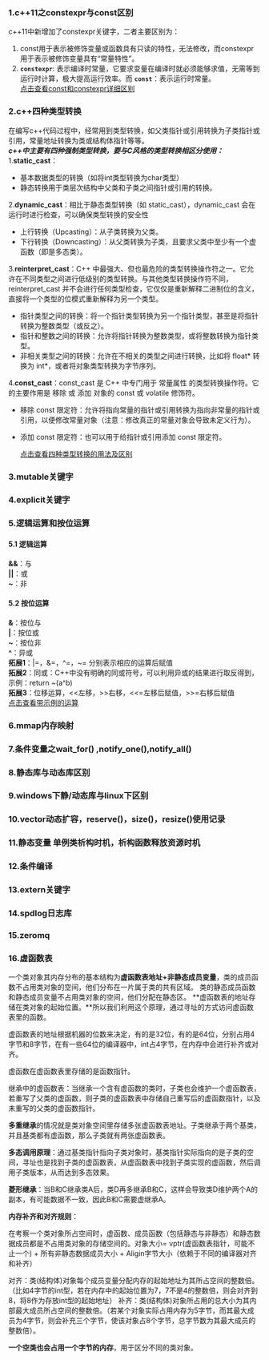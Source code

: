 ### 1.c++11之constexpr与const区别
c++11中新增加了constexpr关键字，二者主要区别为：
1. const用于表示被修饰变量或函数具有只读的特性，无法修改，而constexpr用于表示被修饰变量具有“常量特性”。
2. **`constexpr`**: 表示编译时常量，它要求变量在编译时就必须能够求值，无需等到运行时计算，极大提高运行效率。而 **`const`**：表示运行时常量。  
   [点击查看const和constexpr详细区别](https://zhuanlan.zhihu.com/p/685959718)
### 2.c++四种类型转换
在编写c++代码过程中，经常用到类型转换，如父类指针或引用转换为子类指针或引用，常量地址转换为类或结构体指针等等。  
*__c++中主要有四种强制类型转换，要与C风格的类型转换相区分使用：__*  
1.**static_cast**：
 - 基本数据类型的转换（如将int类型转换为char类型）
 - 静态转换用于类层次结构中父类和子类之间指针或引用的转换。

2.**dynamic_cast**：相比于静态类型转换（如 static_cast），dynamic_cast 会在运行时进行检查，可以确保类型转换的安全性    
 - 上行转换（Upcasting）：从子类转换为父类。
 - 下行转换（Downcasting）：从父类转换为子类，且要求父类中至少有一个虚函数（即是多态类）。

3.**reinterpret_cast**：C++ 中最强大、但也最危险的类型转换操作符之一。它允许在不同类型之间进行低级别的类型转换。与其他类型转换操作符不同，reinterpret_cast 并不会进行任何类型检查，它仅仅是重新解释二进制位的含义，直接将一个类型的位模式重新解释为另一个类型。  
 - 指针类型之间的转换：将一个指针类型转换为另一个指针类型，甚至是将指针转换为整数类型（或反之）。
 - 指针和整数之间的转换：允许将指针转换为整数类型，或将整数转换为指针类型。
 - 非相关类型之间的转换：允许在不相关的类型之间进行转换，比如将 float* 转换为 int*，或者将对象类型转换为字节序列。

4.**const_cast**：const_cast 是 C++ 中专门用于 常量属性 的类型转换操作符。它的主要作用是 移除 或 添加 对象的 const 或 volatile 修饰符。  
 - 移除 const 限定符：允许将指向常量的指针或引用转换为指向非常量的指针或引用，以便修改常量对象（注意：修改真正的常量对象会导致未定义行为）。
 - 添加 const 限定符：也可以用于给指针或引用添加 const 限定符。

   [点击查看四种类型转换的用法及区别](https://blog.csdn.net/weixin_45031801/article/details/142147962)

### 3.mutable关键字

### 4.explicit关键字  

### 5.逻辑运算和按位运算  
#### 5.1 逻辑运算
**&&**：与    
**||**：或     
**~**：非
#### 5.2 按位运算
**&**：按位与    
**|**：按位或     
**~**：按位非    
**^**：异或  
**拓展1**：|=，&=，^=，~= 分别表示相应的运算后赋值  
**拓展2**：同或：C++中没有明确的同或符号，可以利用异或的结果进行取反得到，示例：return ~(a^b)  
**拓展3**：位移运算，<<左移，>>右移，<<=左移后赋值，>>=右移后赋值  
  [点击查看带示例的运算](https://www.cnblogs.com/zhangzhixi/p/13875465.html)

### 6.mmap内存映射

### 7.条件变量之wait_for() ,notify_one(),notify_all() 

### 8.静态库与动态库区别 

### 9.windows下静/动态库与linux下区别

### 10.vector动态扩容，reserve()，size()，resize()使用记录

### 11.静态变量 单例类析构时机，析构函数释放资源时机

### 12.条件编译

### 13.extern关键字

### 14.spdlog日志库

### 15.zeromq

### 16.虚函数表

一个类对象其内存分布的基本结构为**虚函数表地址+非静态成员变量**，类的成员函数不占用类对象的空间，他们分布在一片属于类的共有区域。
类的静态成员函数和静态成员变量不占用类对象的空间，他们分配在静态区。
**虚函数表的地址存储在类对象的起始位置。**所以我们利用这个原理，通过寻址的方式访问虚函数表里的函数。

虚函数表的地址根据机器的位数来决定，有的是32位，有的是64位，分别占用4字节和8字节，在有一些64位的编译器中，int占4字节，在内存中会进行补齐或对齐。

虚函数在虚函数表里存储的是函数指针。

继承中的虚函数表：当继承一个含有虚函数的类时，子类也会维护一个虚函数表，若重写了父类的虚函数，则子类的虚函数表中存储自己重写后的虚函数指针，以及未重写的父类的虚函数指针。

**多重继承**的情况就是类对象空间里存储多张虚函数表地址。子类继承于两个基类，并且基类都有虚函数，那么子类就有两张虚函数表。

**多态调用原理**：通过基类指针指向子类对象时，基类指针实际指向的是子类的空间，寻址也是找到子类的虚函数表，从虚函数表中找到子类实现的虚函数，然后调用子类版本，从而达到多态效果。

**菱形继承**：当B和C继承类A后，类D再多继承B和C，这样会导致类D维护两个A的副本，有可能数据不一致，因此B和C需要虚继承A。

**内存补齐和对齐规则**：

在考察一个类对象所占空间时，虚函数、成员函数（包括静态与非静态）和静态数据成员都是不占用类对象的存储空间的。对象大小= vptr(虚函数表指针，可能不止一个) + 所有非静态数据成员大小 + Aligin字节大小（依赖于不同的编译器对齐和补齐）

对齐：类(结构体)对象每个成员变量分配内存的起始地址为其所占空间的整数倍。（比如4字节的int型，若在内存中的起始位置为7，7不是4的整数倍，则会对齐到8，将8作为存放int型的起始地址）
补齐：类(结构体)对象所占用的总大小为其内部最大成员所占空间的整数倍。（若某个对象实际占用内存为5字节，而其最大成员为4字节，则会补充三个字节，使该对象占8个字节，总字节数为其最大成员的整数倍）。

**一个空类也会占用一个字节的内存**，用于区分不同的类对象。





